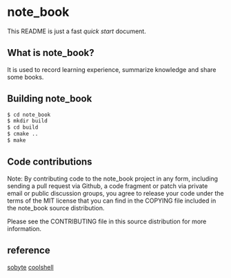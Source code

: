# note_book

This README is just a fast *quick start* document. 

## What is note_book?

It is used to record learning experience, summarize knowledge and share some books.

## Building note_book

```bash
$ cd note_book
$ mkdir build
$ cd build
$ cmake ..
$ make
```

## Code contributions

Note: By contributing code to the note_book project in any form, including sending a pull request via Github, a code fragment or patch via private email or public discussion groups, you agree to release your code under the terms of the MIT license that you can find in the COPYING file included in the note_book source distribution.

Please see the CONTRIBUTING file in this source distribution for more information.

## reference

[sobyte](https://www.sobyte.net)
[coolshell](https://coolshell.cn/)

